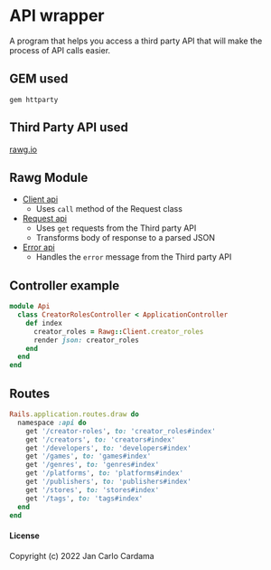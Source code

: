 # API wrapper

A program that helps you access a third party API that will make the process of API calls easier.

## GEM used

```
gem httparty
```

## Third Party API used

[rawg.io](https://rawg.io/apidocs)

## Rawg Module
* [Client api](https://github.com/jcmcardama/api_wrapper/blob/main/app/api/rawg/client.rb)
    * Uses `call` method of the Request class
* [Request api](https://github.com/jcmcardama/api_wrapper/blob/main/app/api/rawg/request.rb)
    * Uses `get` requests from the Third party API
    * Transforms body of response to a parsed JSON
* [Error api](https://github.com/jcmcardama/api_wrapper/blob/main/app/api/rawg/request.rb)
    * Handles the `error` message from the Third party API

## Controller example

```ruby
module Api
  class CreatorRolesController < ApplicationController
    def index
      creator_roles = Rawg::Client.creator_roles
      render json: creator_roles
    end
  end
end
```

## Routes

```ruby
Rails.application.routes.draw do
  namespace :api do
    get '/creator-roles', to: 'creator_roles#index'
    get '/creators', to: 'creators#index'
    get '/developers', to: 'developers#index'
    get '/games', to: 'games#index'
    get '/genres', to: 'genres#index'
    get '/platforms', to: 'platforms#index'
    get '/publishers', to: 'publishers#index'
    get '/stores', to: 'stores#index'
    get '/tags', to: 'tags#index'
  end
end
```

#### License

Copyright (c) 2022 Jan Carlo Cardama
